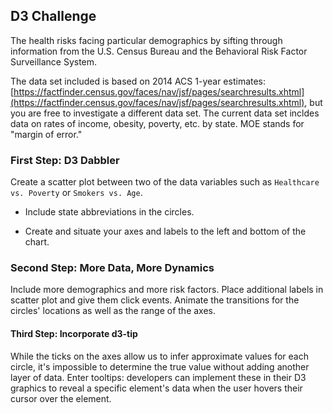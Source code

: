 ﻿## D3 Challenge

The health risks facing particular demographics by sifting through information from the U.S. Census Bureau and the Behavioral Risk Factor Surveillance System.

The data set included is based on 2014 ACS 1-year estimates: [https://factfinder.census.gov/faces/nav/jsf/pages/searchresults.xhtml](https://factfinder.census.gov/faces/nav/jsf/pages/searchresults.xhtml), but you are free to investigate a different data set. The current data set incldes data on rates of income, obesity, poverty, etc. by state. MOE stands for "margin of error."

### First Step: D3 Dabbler

Create a scatter plot between two of the data variables such as `Healthcare vs. Poverty` or `Smokers vs. Age`.

* Include state abbreviations in the circles.

* Create and situate your axes and labels to the left and bottom of the chart.

### Second Step: More Data, More Dynamics

Include more demographics and more risk factors. Place additional labels in scatter plot and give them click events. Animate the transitions for the circles' locations as well as the range of the axes.

#### Third Step: Incorporate d3-tip

While the ticks on the axes allow us to infer approximate values for each circle, it's impossible to determine the true value without adding another layer of data. Enter tooltips: developers can implement these in their D3 graphics to reveal a specific element's data when the user hovers their cursor over the element. 

